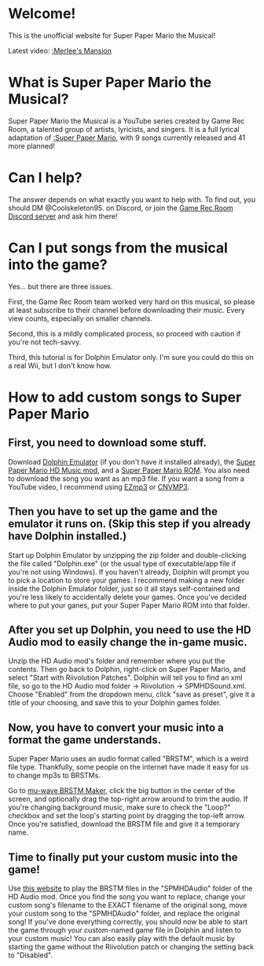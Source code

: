 <script src="https://cdn.jsdelivr.net/gh/ncase/nutshell/nutshell.js"></script>
<script>
Nutshell.setOptions({
    startOnLoad: true,
    lang: 'en',
    dontEmbedHeadings: true,
});
</script>

<link rel="stylesheet" href="stylesheet.css">

# Welcome!
This is the unofficial website for Super Paper Mario the Musical!

Latest video:
[:Merlee's Mansion](https://youtu.be/rsogzZ3Pzn8)

# What is Super Paper Mario the Musical?
Super Paper Mario the Musical is a YouTube series created by Game Rec Room, a talented group of artists, lyricists, and singers. It is a full lyrical adaptation of [:Super Paper Mario](https://en.m.wikipedia.org/wiki/Super_Paper_Mario), with 9 songs currently released and 41 more planned!

# Can I help?
The answer depends on what exactly you want to help with. To find out, you should DM @Coolskeleton95. on Discord, or join the [Game Rec Room Discord server](https://discord.com/invite/G3sxEaBPJR) and ask him there!

# Can I put songs from the musical into the game?
Yes... but there are three issues.

First, the Game Rec Room team worked very hard on this musical, so please at least subscribe to their channel before downloading their music. Every view counts, especially on smaller channels.

Second, this is a mildly complicated process, so proceed with caution if you're not tech-savvy.

Third, this tutorial is for Dolphin Emulator only. I'm sure you could do this on a real Wii, but I don't know how.

# How to add custom songs to Super Paper Mario

## First, you need to download some stuff. 
Download [Dolphin Emulator](https://dolphin-emu.org/download/) (if you don't have it installed already), the [Super Paper Mario HD Music mod](https://drive.google.com/file/d/1XHvVyVl5yz8epFRV66vWjbL7cuMbxGbQ), and a [Super Paper Mario ROM](https://myrient.erista.me/files/Redump/Nintendo%20-%20Wii%20-%20NKit%20RVZ%20[zstd-19-128k]/Super%20Paper%20Mario%20%28USA%29%20%28Rev%202%29.zip). You also need to download the song you want as an mp3 file. If you want a song from a YouTube video, I recommend using [EZmp3](https://ezmp3.cc) or [CNVMP3](https://cnvmp3.com/). 

## Then you have to set up the game and the emulator it runs on. (Skip this step if you already have Dolphin installed.)
Start up Dolphin Emulator by unzipping the zip folder and double-clicking the file called "Dolphin.exe" (or the usual type of executable/app file if you're not using Windows). If you haven't already, Dolphin will prompt you to pick a location to store your games. I recommend making a new folder inside the Dolphin Emulator folder, just so it all stays self-contained and you're less likely to accidentally delete your games. Once you've decided where to put your ganes, put your Super Paper Mario ROM into that folder. 

## After you set up Dolphin, you need to use the HD Audio mod to easily change the in-game music.
Unzip the HD Audio mod's folder and remember where you put the contents. Then go back to Dolphin, right-click on Super Paper Mario, and select "Start with Riivolution Patches". Dolphin will tell you to find an xml file, so go to the HD Audio mod folder → Riivolution → SPMHDSound.xml. Choose "Enabled" from the dropdown menu, click "save as preset", give it a title of your choosing, and save this to your Dolphin games folder. 

## Now, you have to convert your music into a format the game understands. 
Super Paper Mario uses an audio format called "BRSTM", which is a weird file type. Thankfully, some people on the internet have made it easy for us to change mp3s to BRSTMs.

Go to [mu-wave BRSTM Maker](https://kazuki-4ys.github.io/web_apps/mu-wave/), click the big button in the center of the screen, and optionally drag the top-right arrow around to trim the audio. If you're changing background music, make sure to check the "Loop?" checkbox and set the loop's starting point by dragging the top-left arrow. Once you're satisfied, download the BRSTM file and give it a temporary name.

## Time to finally put your custom music into the game!
Use [this website](https://kenrick95.github.io/nikku/) to play the BRSTM files in the "SPMHDAudio" folder of the HD Audio mod. Once you find the song you want to replace, change your custom song's filename to the EXACT filename of the original song, move your custom song to the "SPMHDAudio" folder, and replace the original song! If you've done everything correctly, you should now be able to start the game through your custom-named game file in Dolphin and listen to your custom music! You can also easily play with the default music by starting the game without the Riivolution patch or changing the setting back to "Disabled". 
